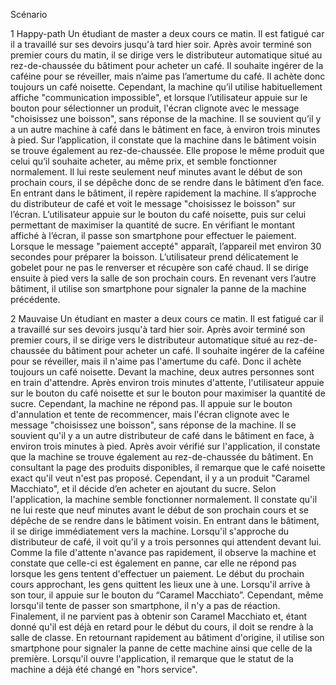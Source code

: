 Scénario

1 Happy-path
Un étudiant de master a deux cours ce matin. Il est fatigué car il a travaillé sur ses devoirs jusqu'à tard hier soir. Après avoir terminé son premier cours du matin, il se dirige vers le distributeur automatique situé au rez-de-chaussée du bâtiment pour acheter un café. Il souhaite ingérer de la caféine pour se réveiller, mais n’aime pas l’amertume du café. Il achète donc toujours un café noisette. Cependant, la machine qu’il utilise habituellement affiche "communication impossible", et lorsque l’utilisateur appuie sur le bouton pour sélectionner un produit,  l'écran clignote avec le message "choisissez une boisson", sans réponse de la machine.
Il se souvient qu’il y a un autre machine à café dans le bâtiment en face, à environ trois minutes à pied.
Sur l’application, il constate que la machine dans le bâtiment voisin se trouve également au rez-de-chaussée. Elle propose le même produit que celui qu’il souhaite acheter, au même prix, et semble fonctionner normalement. Il lui reste seulement neuf minutes avant le début de son prochain cours, il se dépêche donc de se rendre dans le bâtiment d’en face.
En entrant dans le bâtiment, il repère rapidement la machine. Il s’approche du distributeur de café et voit le message "choisissez le boisson" sur l’écran. L’utilisateur appuie sur le bouton du café noisette, puis sur celui permettant de maximiser la quantité de sucre. En vérifiant le montant affiché à l’écran, il passe son smartphone pour effectuer le paiement. Lorsque le message "paiement accepté" apparaît, l’appareil met environ 30 secondes pour préparer la boisson. L’utilisateur prend délicatement le gobelet pour ne pas le renverser et récupère son café chaud. Il se dirige ensuite à pied vers la salle de son prochain cours. En revenant vers l’autre bâtiment, il utilise son smartphone pour signaler la panne de la machine précédente.

2 Mauvaise
Un étudiant en master a deux cours ce matin. Il est fatigué car il a travaillé sur ses devoirs jusqu'à tard hier soir. Après avoir terminé son premier cours, il se dirige vers le distributeur automatique situé au rez-de-chaussée du bâtiment pour acheter un café. Il souhaite ingérer de la caféine pour se réveiller, mais il n'aime pas l'amertume du café. Donc il achète toujours un café noisette.
Devant la machine, deux autres personnes sont en train d'attendre. Après environ trois minutes d'attente, l'utilisateur appuie sur le bouton du café noisette et sur le bouton pour maximiser la quantité de sucre. Cependant, la machine ne répond pas. Il appuie sur le bouton d'annulation et tente de recommencer, mais l'écran clignote avec le message "choisissez une boisson", sans réponse de la machine.
Il se souvient qu'il y a un autre distributeur de café dans le bâtiment en face, à environ trois minutes à pied. Après avoir vérifié sur l'application, il constate que la machine se trouve également au rez-de-chaussée du bâtiment. En consultant la page des produits disponibles, il remarque que le café noisette exact qu'il veut n'est pas proposé. Cependant, il y a un produit "Caramel Macchiato", et il décide d’en acheter en ajoutant du sucre. Selon l'application, la machine semble fonctionner normalement. Il constate qu'il ne lui reste que neuf minutes avant le début de son prochain cours et se dépêche de se rendre dans le bâtiment voisin.
En entrant dans le bâtiment, il se dirige immédiatement vers la machine. Lorsqu'il s'approche du distributeur de café, il voit qu'il y a trois personnes qui attendent devant lui. Comme la file d'attente n'avance pas rapidement, il observe la machine et constate que celle-ci est également en panne, car elle ne répond pas lorsque les gens tentent d'effectuer un paiement. Le début du prochain cours approchant, les gens quittent les lieux une à une. Lorsqu'il arrive à son tour, il appuie sur le bouton du “Caramel Macchiato”. Cependant, même lorsqu'il tente de passer son smartphone, il n'y a pas de réaction. Finalement, il ne parvient pas à obtenir son Caramel Macchiato et, étant donné qu'il est déjà en retard pour le début du cours, il doit se rendre à la salle de classe. En retournant rapidement au bâtiment d'origine, il utilise son smartphone pour signaler la panne de cette machine ainsi que celle de la première. Lorsqu'il ouvre l'application, il remarque que le statut de la machine a déjà été changé en "hors service".
